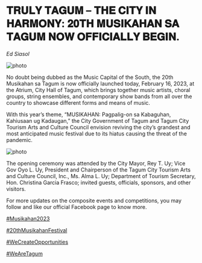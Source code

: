 # 𝐓𝐑𝐔𝐋𝐘 𝐓𝐀𝐆𝐔𝐌 – 𝐓𝐇𝐄 𝐂𝐈𝐓𝐘 𝐈𝐍 𝐇𝐀𝐑𝐌𝐎𝐍𝐘: 𝟐𝟎𝐓𝐇 𝐌𝐔𝐒𝐈𝐊𝐀𝐇𝐀𝐍 𝐒𝐀 𝐓𝐀𝐆𝐔𝐌 𝐍𝐎𝐖 𝐎𝐅𝐅𝐈𝐂𝐈𝐀𝐋𝐋𝐘 𝐁𝐄𝐆𝐈𝐍.

_Ed Siasol_

![photo](../../public/assets/images/news/oc-1.JPG)

No doubt being dubbed as the Music Capital of the South, the 20th Musikahan sa Tagum is now officially launched today, February 16, 2023, at the Atrium, City Hall of Tagum, which brings together music artists, choral groups, string ensembles, and contemporary show bands from all over the country to showcase different forms and means of music.

With this year’s theme, “MUSIKAHAN: Pagpalig-on sa Kabaguhan, Kahiusaan ug Kadaugan,” the City Government of Tagum and Tagum City Tourism Arts and Culture Council envision reviving the city’s grandest and most anticipated music festival due to its hiatus causing the threat of the pandemic.

![photo](../../public/assets/images/news/oc-2.JPG)

The opening ceremony was attended by the City Mayor, Rey T. Uy; Vice Gov Oyo L. Uy, President and Chairperson of the Tagum City Tourism Arts and Culture Council, Inc., Ms. Alma L. Uy; Department of Tourism Secretary, Hon. Christina Garcia Frasco; invited guests, officials, sponsors, and other visitors.

For more updates on the composite events and competitions, you may follow and like our official Facebook page to know more.

[#Musikahan2023](https://www.facebook.com/hashtag/musikahan2023?__eep__=6&__cft__%5b0%5d=AZU7gDvCU7zxTUZxOufmTcbXhC1zQztt_VH1BN4x6joiCozZawfDpnSdgDC4oZcnAP-DQ7uYQaqP8pl2J3i18ykm3EZqB_BdF5r7cjHes4WM5HvaeuY97_x1QyMhC1ihTGbMVDUxztAlZSQbzf4Mub2ohQfG-OSPFOnj8PyDoLCTkdBB7MgfIA7zKdJfZb16Uwo&__tn__=*NK-R)

[#20thMusikahanFestival](https://www.facebook.com/hashtag/20thmusikahanfestival?__eep__=6&__cft__%5b0%5d=AZU7gDvCU7zxTUZxOufmTcbXhC1zQztt_VH1BN4x6joiCozZawfDpnSdgDC4oZcnAP-DQ7uYQaqP8pl2J3i18ykm3EZqB_BdF5r7cjHes4WM5HvaeuY97_x1QyMhC1ihTGbMVDUxztAlZSQbzf4Mub2ohQfG-OSPFOnj8PyDoLCTkdBB7MgfIA7zKdJfZb16Uwo&__tn__=*NK-R)

[#WeCreateOpportunities](https://www.facebook.com/hashtag/wecreateopportunities?__eep__=6&__cft__%5b0%5d=AZU7gDvCU7zxTUZxOufmTcbXhC1zQztt_VH1BN4x6joiCozZawfDpnSdgDC4oZcnAP-DQ7uYQaqP8pl2J3i18ykm3EZqB_BdF5r7cjHes4WM5HvaeuY97_x1QyMhC1ihTGbMVDUxztAlZSQbzf4Mub2ohQfG-OSPFOnj8PyDoLCTkdBB7MgfIA7zKdJfZb16Uwo&__tn__=*NK-R)

[#WeAreTagum](https://www.facebook.com/hashtag/wearetagum?__eep__=6&__cft__%5b0%5d=AZU7gDvCU7zxTUZxOufmTcbXhC1zQztt_VH1BN4x6joiCozZawfDpnSdgDC4oZcnAP-DQ7uYQaqP8pl2J3i18ykm3EZqB_BdF5r7cjHes4WM5HvaeuY97_x1QyMhC1ihTGbMVDUxztAlZSQbzf4Mub2ohQfG-OSPFOnj8PyDoLCTkdBB7MgfIA7zKdJfZb16Uwo&__tn__=*NK-R)
